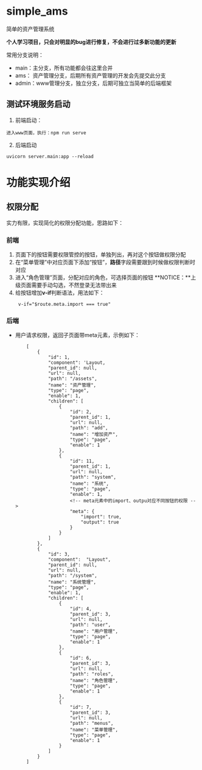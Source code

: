 # simple_ams
简单的资产管理系统

**个人学习项目，只会对明显的bug进行修复，不会进行过多新功能的更新**

常用分支说明：
* main：主分支，所有功能都会往这里合并
* ams： 资产管理分支，后期所有资产管理的开发会先提交此分支
* admin：www管理分支，独立分支，后期可独立当简单的后端框架

## 测试环境服务启动
1. 前端启动：
```
进入www页面，执行：npm run serve
```
2. 后端启动
```
uvicorn server.main:app --reload
```


# 功能实现介绍
## 权限分配
实力有限，实现简化的权限分配功能，思路如下：
### 前端
1. 页面下的按钮需要权限管控的按钮，单独列出，再对这个按钮做权限分配
2. 在“菜单管理”中对应页面下添加“按钮”，**路径**字段需要跟到时候做权限判断时对应
3. 进入“角色管理”页面，分配对应的角色，可选择页面的按钮
    **NOTICE：**上级页面需要手动勾选，不然登录无法带出来
4. 给按钮增加**v-if**判断语法，用法如下：
    ```
     v-if="$route.meta.import === true"
    ```

### 后端
* 用户请求权限，返回子页面带meta元素，示例如下：
    ```
        [
            {
                "id": 1,
                "component": 'Layout,
                "parent_id": null,
                "url": null,
                "path": "/assets",
                "name": "资产管理",
                "type": "page",
                "enable": 1,
                "children": [
                    {
                        "id": 2,
                        "parent_id": 1,
                        "url": null,
                        "path": "add",
                        "name": "增加资产",
                        "type": "page",
                        "enable": 1
                    },
                    {
                        "id": 11,
                        "parent_id": 1,
                        "url": null,
                        "path": "system",
                        "name": "系统",
                        "type": "page",
                        "enable": 1,
                        <!-- meta元素中的import、outpu对应不同按钮的权限 -->
                        "meta": {
                            "import": true,
                            "output": true
                        }
                    }
                ]
            },
            {
                "id": 3,
                "component":  "Layout",
                "parent_id": null,
                "url": null,
                "path": "/system",
                "name": "系统管理",
                "type": "page",
                "enable": 1,
                "children": [
                    {
                        "id": 4,
                        "parent_id": 3,
                        "url": null,
                        "path": "user",
                        "name": "用户管理",
                        "type": "page",
                        "enable": 1
                    },
                    {
                        "id": 6,
                        "parent_id": 3,
                        "url": null,
                        "path": "roles",
                        "name": "角色管理",
                        "type": "page",
                        "enable": 1
                    },
                    {
                        "id": 7,
                        "parent_id": 3,
                        "url": null,
                        "path": "menus",
                        "name": "菜单管理",
                        "type": "page",
                        "enable": 1
                    }
                ]
            }
        ]
    ```